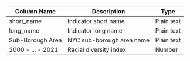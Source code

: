 | Column Name       | Description               | Type       |
|-------------------|---------------------------|------------|
| short_name        | Indicator short name      | Plain text |
| long_name         | Indicator long name       | Plain text |
| Sub-Borough Area  | NYC sub-borough area name | Plain text |
| 2000 - ... - 2021 | Racial diversity index    | Number     |
